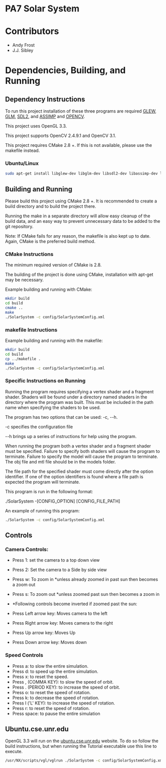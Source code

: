 # PA7 Solar System

# Contributors
* Andy Frost
* J.J. Sibley

# Dependencies, Building, and Running

## Dependency Instructions
To run this project installation of these three programs are required [GLEW](http://glew.sourceforge.net/), [GLM](http://glm.g-truc.net/0.9.7/index.html), [SDL2](https://wiki.libsdl.org/Tutorials), and [ASSIMP](http://www.assimp.org/) and [OPENCV](http://opencv.org/).

This project uses OpenGL 3.3.

This project supports OpenCV 2.4.9.1 and OpenCV 3.1.

This project requires CMake 2.8 +. If this is not available, please use the makefile instead.

### Ubuntu/Linux
```bash
sudo apt-get install libglew-dev libglm-dev libsdl2-dev libassimp-dev libopencv-dev
```

## Building and Running
Please build this project using CMake 2.8 +. It is recommended to create a build directory and to build the project there.

Running the make in a separate directory will allow easy cleanup of the build data, and an easy way to prevent unnecessary data to be added to the git repository.

Note: If CMake fails for any reason, the makefile is also kept up to date. Again, CMake is the preferred build method.

### CMake Instructions

The minimum required version of CMake is 2.8. 

The building of the project is done using CMake, installation with apt-get may be necessary.

Example building and running with CMake:

```bash
mkdir build
cd build
cmake ..
make
./SolarSystem -c config/SolarSystemConfig.xml
```

### makefile Instructions

Example building and running with the makefile:
```bash
mkdir build
cd build
cp ../makefile .
make
./SolarSystem -c config/SolarSystemConfig.xml
```

### Specific Instructions on Running
Running the program requires specifying a vertex shader and a fragment shader. Shaders will be found under a directory named shaders in the directory where the program was built. This must be included in the path name when specifying the shaders to be used.

The program has two options that can be used: -c, --h.

-c specifies the configuration file

--h brings up a series of instructions for help using the program.

When running the program both a vertex shader and a fragment shader must be specified. Failure to specify both shaders will cause the program to terminate. Failure to specify the model will cause the program to terminate. The obj file and mtl file should be in the models folder.

The file path for the specified shader must come directly after the option identifier. If one of the option identifiers is found where a file path is expected the program will terminate.

This program is run in the following format:

./SolarSystem -[CONFIG_OPTION] [CONFIG_FILE_PATH]

An example of running this program:

```bash
./SolarSystem -c config/SolarSystemConfig.xml
```

## Controls

### Camera Controls:
* Press 1: set the camera to a top down view
* Press 2: Set the camera to a Side by side view

* Press w: To zoom in *unless already zoomed in past sun then becomes a zoom out
* Press s: To zoom out *unless zoomed past sun then becomes a zoom in

* *Following controls become inverted if zoomed past the sun:
* Press Left arrow key: Moves camera to the left
* Press Right arrow key: Moves camera to the right
* Press Up arrow key: Moves Up
* Press Down arrow key: Moves down

### Speed Controls
* Press a: to slow the entire simulation.
* Press d: to speed up the entire simulation.
* Press x: to reset the speed.
* Press , (COMMA KEY): to slow the speed of orbit.
* Press . (PERIOD KEY): to increase the speed of orbit.
* Press o: to reset the speed of rotation.
* Press k: to decrease the speed of rotation.
* Press l ('L' KEY): to increase the speed of rotation.
* Press r: to reset the speed of rotation.
* Press space: to pause the entire simulation

## Ubuntu.cse.unr.edu
OpenGL 3.3 will run on the [ubuntu.cse.unr.edu](https://ubuntu.cse.unr.edu/) website. To do so follow the build instructions, but when running the Tutorial executable use this line to execute.
```bash
/usr/NX/scripts/vgl/vglrun ./SolarSystem -c config/SolarSystemConfig.xml
```
